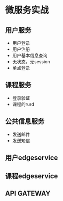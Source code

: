 # 微服务实战

## 用户服务
- 用户登录
- 用户注册
- 用户基本信息查询
- 无状态，无session
- 单点登录

## 课程服务
- 登录验证
- 课程的rurd


## 公共信息服务
- 发送邮件
- 发送短信

## 用户edgeservice
## 课程edgeservice
## API GATEWAY


